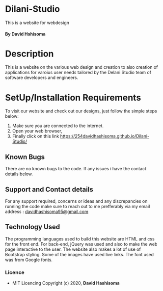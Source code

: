 # Dilani-Studio
This is a website for webdesign
#### By **David Hshisoma**

# Description
This is a website on the various web design and creation to also creation of applications for varoius user needs tailored by the Delani Studio team of software developers and engineers.

# SetUp/Installation Requirements
To visit our website and check out our designs, just follow the simple steps below:
1. Make sure you are connected to the internet.
2. Open your web browser,
3. Finally click on this link https://254davidhashisoma.github.io/Dilani-Studio/
## Known Bugs
There are no known bugs to the code. If any issues i have the contact details below.

## Support and Contact details
For any support required, concerns or ideas and any discrepancies on running the code make sure to reach out to me prefferably via my email address : davidhashisoma95@gmail.com 

## Technology Used
The programming languages used to build this website are HTML and css for the front end. For back-end, jQuery was used and also to make the web page interactive to the user. The website also makes a lot of use of Bootstrap styling. Some of the images have used live links. The font used was from Google fonts.

### Licence
* MIT Licencing
Copyright (c) 2020, **David Hashisoma**

